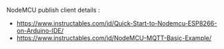 NodeMCU publish client details : 
- https://www.instructables.com/id/Quick-Start-to-Nodemcu-ESP8266-on-Arduino-IDE/
- https://www.instructables.com/id/NodeMCU-MQTT-Basic-Example/
